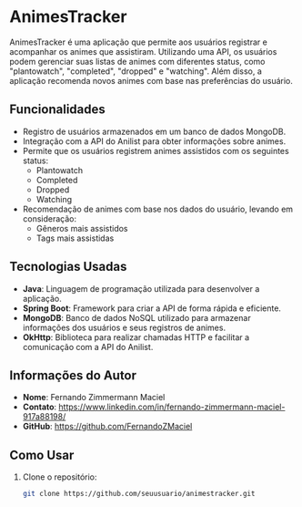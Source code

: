 # AnimesTracker

AnimesTracker é uma aplicação que permite aos usuários registrar e acompanhar os animes que assistiram. Utilizando uma API, os usuários podem gerenciar suas listas de animes com diferentes status, como "plantowatch", "completed", "dropped" e "watching". Além disso, a aplicação recomenda novos animes com base nas preferências do usuário.

## Funcionalidades

- Registro de usuários armazenados em um banco de dados MongoDB.
- Integração com a API do Anilist para obter informações sobre animes.
- Permite que os usuários registrem animes assistidos com os seguintes status:
  - Plantowatch
  - Completed
  - Dropped
  - Watching
- Recomendação de animes com base nos dados do usuário, levando em consideração:
  - Gêneros mais assistidos
  - Tags mais assistidas

## Tecnologias Usadas

- **Java**: Linguagem de programação utilizada para desenvolver a aplicação.
- **Spring Boot**: Framework para criar a API de forma rápida e eficiente.
- **MongoDB**: Banco de dados NoSQL utilizado para armazenar informações dos usuários e seus registros de animes.
- **OkHttp**: Biblioteca para realizar chamadas HTTP e facilitar a comunicação com a API do Anilist.

## Informações do Autor

- **Nome**: Fernando Zimmermann Maciel
- **Contato**: https://www.linkedin.com/in/fernando-zimmermann-maciel-917a88198/
- **GitHub**: https://github.com/FernandoZMaciel
## Como Usar

1. Clone o repositório:
   ```bash
   git clone https://github.com/seuusuario/animestracker.git
